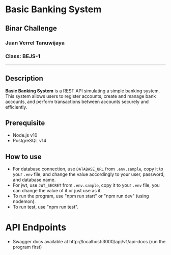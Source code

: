 # Basic Banking System  
## Binar Challenge

### Juan Verrel Tanuwijaya  
### Class: BEJS-1  

---

## Description

**Basic Banking System** is a REST API simulating a simple banking system. This system allows users to register accounts, create and manage bank accounts, and perform transactions between accounts securely and efficiently.

## Prerequisite
- Node.js v10
- PostgreSQL v14

## How to use
- For database connection, use `DATABASE_URL` from `.env.sample`, copy it to your `.env` file, and change the value accordingly to your user, password, and database name.
- For jwt, use `JWT_SECRET` from `.env.sample`, copy it to your `.env` file, you can change the value of it or just use as it.
- To run the program, use "npm run start" or "npm run dev" (using nodemon).
- To run test, use "npm run test".

# API Endpoints
- Swagger docs available at http://localhost:3000/api/v1/api-docs (run the program first)